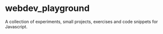 # webdev_playground
A collection of experiments, small projects, exercises and code snippets for Javascript.
